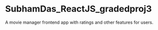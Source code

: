 # SubhamDas_ReactJS_gradedproj3
A movie manager frontend app with ratings and other features for users.
